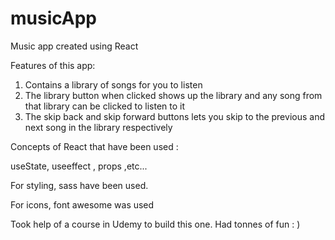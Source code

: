 # musicApp
Music app created using React 

Features of this app:

1. Contains a library of songs for you to listen
2. The library button when clicked shows up the library and any song from that library can be clicked to listen to it
3. The skip back and skip forward buttons lets you skip to the previous and next song in the library respectively

Concepts of React that have been used :

useState, useeffect , props ,etc...

For styling, sass have been used.

For icons, font awesome was used


Took help of a course in Udemy to build this one.
Had tonnes of fun : )
